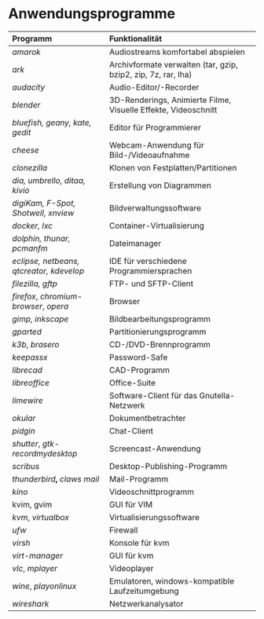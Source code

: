 # Anwendungsprogramme

| Programm | Funktionalität |
| :--- | :--- |
| _amarok_ | Audiostreams komfortabel abspielen |
| _ark_ | Archivformate verwalten \(tar, gzip, bzip2, zip, 7z, rar, lha\) |
| _audacity_ | Audio-Editor/-Recorder |
| _blender_ | 3D-Renderings, Animierte Filme, Visuelle Effekte, Videoschnitt |
| _bluefish, geany, kate, gedit_ | Editor für Programmierer |
| _cheese_ | Webcam-Anwendung für Bild-/Videoaufnahme |
| _clonezilla_ | Klonen von Festplatten/Partitionen |
| _dia, umbrello, ditaa, kivio_ | Erstellung von Diagrammen |
| _digiKam, F-Spot, Shotwell, xnview_ | Bildverwaltungssoftware |
| _docker, lxc_ | Container-Virtualisierung |
| _dolphin, thunar, pcmanfm_ | Dateimanager |
| _eclipse, netbeans, qtcreator, kdevelop_ | IDE für verschiedene Programmiersprachen |
| _filezilla, gftp_ | FTP- und SFTP-Client |
| _firefox_, _chromium-browser_, _opera_ | Browser |
| _gimp, inkscape_ | Bildbearbeitungsprogramm |
| _gparted_ | Partitionierungsprogramm |
| _k3b_, _brasero_ | CD-/DVD-Brennprogramm |
| _keepassx_ | Password-Safe |
| _librecad_ | CAD-Programm |
| _libreoffice_ | Office-Suite |
| _limewire_ | Software-Client für das Gnutella-Netzwerk |
| _okular_ | Dokumentbetrachter |
| _pidgin_ | Chat-Client |
| _shutter_, _gtk-recordmydesktop_ | Screencast-Anwendung |
| _scribus_ | Desktop-Publishing-Programm |
| _thunderbird_**,** _claws mail_ | Mail-Programm |
| _kino_ | Videoschnittprogramm |
| kvim, gvim | GUI für VIM |
| _kvm_, _virtualbox_ | Virtualisierungssoftware |
| _ufw_ | Firewall |
| _virsh_ | Konsole für kvm |
| _virt-manager_ | GUI für kvm |
| _vlc_, _mplayer_ | Videoplayer |
| _wine_, _playonlinux_ | Emulatoren, windows-kompatible Laufzeitumgebung |
| _wireshark_ | Netzwerkanalysator |

